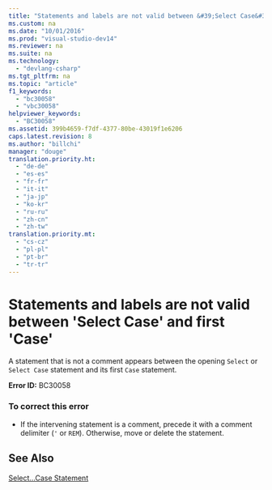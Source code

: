 ```yaml
---
title: "Statements and labels are not valid between &#39;Select Case&#39; and first &#39;Case&#39;"
ms.custom: na
ms.date: "10/01/2016"
ms.prod: "visual-studio-dev14"
ms.reviewer: na
ms.suite: na
ms.technology: 
  - "devlang-csharp"
ms.tgt_pltfrm: na
ms.topic: "article"
f1_keywords: 
  - "bc30058"
  - "vbc30058"
helpviewer_keywords: 
  - "BC30058"
ms.assetid: 399b4659-f7df-4377-80be-43019f1e6206
caps.latest.revision: 8
ms.author: "billchi"
manager: "douge"
translation.priority.ht: 
  - "de-de"
  - "es-es"
  - "fr-fr"
  - "it-it"
  - "ja-jp"
  - "ko-kr"
  - "ru-ru"
  - "zh-cn"
  - "zh-tw"
translation.priority.mt: 
  - "cs-cz"
  - "pl-pl"
  - "pt-br"
  - "tr-tr"
---
```

# Statements and labels are not valid between &#39;Select Case&#39; and first &#39;Case&#39;
A statement that is not a comment appears between the opening `Select` or `Select Case` statement and its first `Case` statement.  
  
 **Error ID:** BC30058  
  
### To correct this error  
  
-   If the intervening statement is a comment, precede it with a comment delimiter (`'` or `REM`). Otherwise, move or delete the statement.  
  
## See Also  
 [Select...Case Statement](../Topic/Select...Case%20Statement%20\(Visual%20Basic\).md)